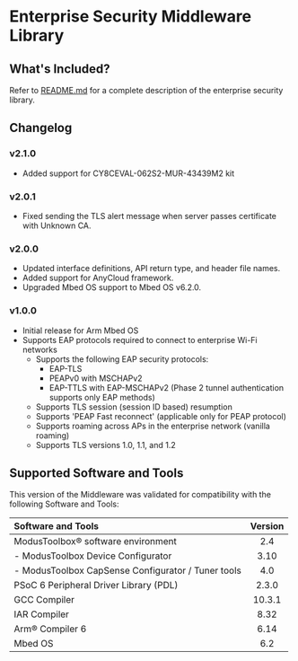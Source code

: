 # Enterprise Security Middleware Library

## What's Included?
Refer to [README.md](./README.md) for a complete description of the enterprise security library.

## Changelog

### v2.1.0
* Added support for CY8CEVAL-062S2-MUR-43439M2 kit

### v2.0.1
* Fixed sending the TLS alert message when server passes certificate with Unknown CA.

### v2.0.0
* Updated interface definitions, API return type, and header file names.
* Added support for AnyCloud framework.
* Upgraded Mbed OS support to Mbed OS v6.2.0.

### v1.0.0
* Initial release for Arm Mbed OS
* Supports EAP protocols required to connect to enterprise Wi-Fi networks
    - Supports the following EAP security protocols:
        * EAP-TLS
        * PEAPv0 with MSCHAPv2
        * EAP-TTLS with EAP-MSCHAPv2 (Phase 2 tunnel authentication supports only EAP methods)
    - Supports TLS session (session ID based) resumption
    - Supports 'PEAP Fast reconnect' (applicable only for PEAP protocol)
    - Supports roaming across APs in the enterprise network (vanilla roaming)
    - Supports TLS versions 1.0, 1.1, and 1.2

## Supported Software and Tools
This version of the Middleware was validated for compatibility with the following Software and Tools:

| Software and Tools                                      | Version |
| :---                                                    | :----:  |
| ModusToolbox® software environment                      | 2.4     |
| - ModusToolbox Device Configurator                      | 3.10    |
| - ModusToolbox CapSense Configurator / Tuner tools      | 4.0     |
| PSoC 6 Peripheral Driver Library (PDL)                  | 2.3.0   |
| GCC Compiler                                            | 10.3.1  |
| IAR Compiler                                            | 8.32    |
| Arm® Compiler 6                                         | 6.14    |
| Mbed OS                                                 | 6.2     |
